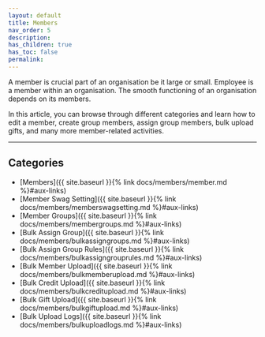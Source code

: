 ```yaml
---
layout: default
title: Members
nav_order: 5
description:
has_children: true
has_toc: false
permalink:
---
```


A member is crucial part of an organisation be it large or small. Employee is a member within an organisation. The smooth functioning of an organisation depends on its members.

In this article, you can browse through different categories and learn how to edit a member, create group members, assign group members, bulk upload gifts, and many more member-related activities.

---

## Categories

- [Members]({{ site.baseurl }}{% link docs/members/member.md %}#aux-links)
- [Member Swag Setting]({{ site.baseurl }}{% link docs/members/memberswagsetting.md %}#aux-links)
- [Member Groups]({{ site.baseurl }}{% link docs/members/membergroups.md %}#aux-links)
- [Bulk Assign Group]({{ site.baseurl }}{% link docs/members/bulkassigngroups.md %}#aux-links)
- [Bulk Assign Group Rules]({{ site.baseurl }}{% link docs/members/bulkassigngrouprules.md %}#aux-links)
- [Bulk Member Upload]({{ site.baseurl }}{% link docs/members/bulkmemberupload.md %}#aux-links)
- [Bulk Credit Upload]({{ site.baseurl }}{% link docs/members/bulkcreditupload.md %}#aux-links)
- [Bulk Gift Upload]({{ site.baseurl }}{% link docs/members/bulkgiftupload.md %}#aux-links)
- [Bulk Upload Logs]({{ site.baseurl }}{% link docs/members/bulkuploadlogs.md %}#aux-links)

